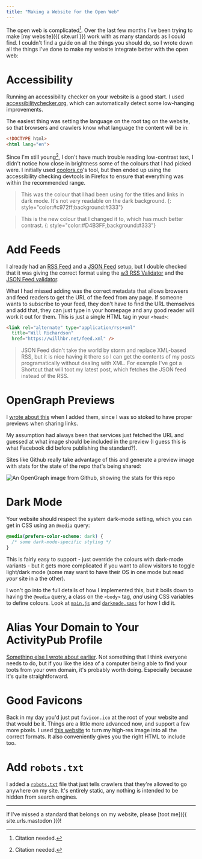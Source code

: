 ```yaml
---
title: "Making a Website for the Open Web"
---
```


The open web is complicated[^citation-needed]. Over the last few months I've been trying to make [my website]({{ site.url }}) work with as many standards as I could find. I couldn't find a guide on all the things you should do, so I wrote down all the things I've done to make my website integrate better with the open web:

[^citation-needed]: Citation needed.

# Accessibility

Running an accessibility checker on your website is a good start. I used [accessibilitychecker.org](https://www.accessibilitychecker.org), which can automatically detect some low-hanging improvements.

The easiest thing was setting the language on the root tag on the website, so that browsers and crawlers know what language the content will be in:

```html
<!DOCTYPE html>
<html lang="en">
```

Since I'm still young[^citation-needed], I don't have much trouble reading low-contrast text, I didn't notice how close in brightness some of the colours that I had picked were. I initially used [coolors.co](https://coolors.co/contrast-checker)'s tool, but then ended up using the accessibility checking devtools in Firefox to ensure that everything was within the recommended range.

> This was the colour that I had been using for the titles and links in dark mode. It's not very readable on the dark background.
{: style="color:#c972ff;background:#333"}

> This is the new colour that I changed it to, which has much better contrast.
{: style="color:#D4B3FF;background:#333"}

# Add Feeds

I already had an [RSS Feed](https://en.wikipedia.org/wiki/RSS) and a [JSON Feed](http://jsonfeed.org) setup, but I double checked that it was giving the correct format using the [w3 RSS Validator](https://validator.w3.org/feed/) and the [JSON Feed validator](https://validator.jsonfeed.org).

What I had missed adding was the correct metadata that allows browsers and feed readers to get the URL of the feed from any page. If someone wants to subscribe to your feed, they don't have to find the URL themselves and add that, they can just type in your homepage and any good reader will work it out for them. This is just a single HTML tag in your `<head>`:

```html
<link rel="alternate" type="application/rss+xml"
  title="Will Richardson"
  href="https://willhbr.net/feed.xml" />
```

> JSON Feed didn't take the world by storm and replace XML-based RSS, but it is nice having it there so I can get the contents of my posts programatically without dealing with XML. For example I've got a Shortcut that will toot my latest post, which fetches the JSON feed instead of the RSS.

# OpenGraph Previews

I [wrote about this](https://willhbr.net/2023/02/04/adding-opengraph-previews-to-jekyll/) when I added them, since I was so stoked to have proper previews when sharing links.

My assumption had always been that services just fetched the URL and guessed at what image should be included in the preview (I guess this is what Facebook did before publishing the standard?).

Sites like Github really take advantage of this and generate a preview image with stats for the state of the repo that's being shared:

![An OpenGraph image from Github, showing the stats for this repo](https://opengraph.githubassets.com/a4015b6689c0f7fb5165ee87dc844b747950f1797f2be54232113e3b8a2684b6/willhbr/willhbr.github.io)

# Dark Mode

Your website should respect the system dark-mode setting, which you can get in CSS using an `@media` query:

```css
@media(prefers-color-scheme: dark) {
  /* some dark-mode-specific styling */
}
```

This is fairly easy to support - just override the colours with dark-mode variants - but it gets more complicated if you want to allow visitors to toggle light/dark mode (some may want to have their OS in one mode but read _your_ site in a the other).

I won't go into the full details of how I implemented this, but it boils down to having the `@media` query, a class on the `<body>` tag, _and_ using CSS variables to define colours. Look at [`main.js`](https://github.com/willhbr/willhbr.github.io/blob/main/js/main.js) and [`darkmode.sass`](https://github.com/willhbr/willhbr.github.io/blob/main/_sass/darkmode.sass) for how I did it.

# Alias Your Domain to Your ActivityPub Profile

[Something else I wrote about earlier](https://willhbr.net/2023/01/24/webfinger-mastodon-alias/). Not something that I think everyone needs to do, but if you like the idea of a computer being able to find your toots from your own domain, it's probably worth doing. Especially because it's quite straightforward.

# Good Favicons

Back in my day you'd just put `favicon.ico` at the root of your website and that would be it. Things are a little more advanced now, and support a few more pixels. I used [this website](https://favicon.io/favicon-converter/) to turn my high-res image into all the correct formats. It also conveniently gives you the right HTML to include too.

# Add `robots.txt`

I added a [`robots.txt`](http://www.robotstxt.org) file that just tells crawlers that they're allowed to go anywhere on my site. It's entirely static, any nothing is intended to be hidden from search engines.

---

If I've missed a standard that belongs on my website, please [toot me]({{ site.urls.mastodon }})!
